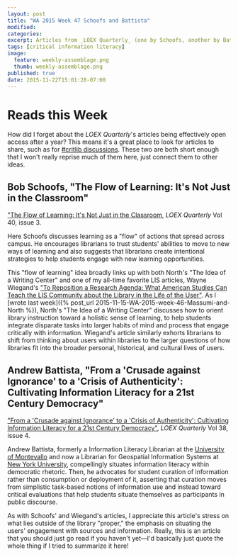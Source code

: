 ```yaml
---
layout: post
title: "WA 2015 Week 47 Schoofs and Battista"
modified:
categories:
excerpt: Articles from _LOEX Quarterly_ (one by Schoofs, another by Battista) that look at learning beyond the library's space.
tags: [critical information literacy]
image:
  feature: weekly-assemblage.png
  thumb: weekly-assemblage.png
published: true
date: 2015-11-22T15:01:28-07:00
---
```

# Reads this Week   

How did I forget about the _LOEX Quarterly_'s articles being effectively open access after a year? This means it's a great place to look for articles to share, such as for [#critlib discussions](http://critlib.org/). These two are both short enough that I won't really reprise much of them here, just connect them to other ideas.    

## Bob Schoofs, "The Flow of Learning: It's Not Just in the Classroom"   

["The Flow of Learning: It's Not Just in the Classroom](http://commons.emich.edu/loexquarterly/vol40/iss3/), _LOEX Quarterly_ Vol 40, issue 3.   

Here Schoofs discusses learning as a "flow" of actions that spread across campus. He encourages librarians to trust students' abilities to move to new ways of learning and also suggests that librarians create intentional strategies to help students engage with new learning opportunities.    

This "flow of learning" idea broadly links up with both North's "The Idea of a Writing Center" and one of my all-time favorite LIS articles, Wayne Wiegand's ["To Reposition a Research Agenda: What American Studies Can Teach the LIS Community about the Library in the Life of the User"](http://www.jstor.org/stable/4309683). As I [wrote last week]({% post_url 2015-11-15-WA-2015-week-46-Massumi-and-North %}), North's "The Idea of a Writing Center" discusses how to orient library instruction toward a holistic sense of learning, to help students integrate disparate tasks into larger habits of mind and process that engage critically with information. Wiegand's article similarly exhorts librarians to shift from thinking about users within libraries to the larger questions of how libraries fit into the broader personal, historical, and cultural lives of users.  

## Andrew Battista, "From a 'Crusade against Ignorance' to a 'Crisis of Authenticity': Cultivating Information Literacy for a 21st Century Democracy"  

["From a 'Crusade against Ignorance' to a 'Crisis of Authenticity': Cultivating Information Literacy for a 21st Century Democracy"](http://commons.emich.edu/loexquarterly/vol38/iss4/3/), _LOEX Quarterly_ Vol 38, issue 4.  

Andrew Battista, formerly a Information Literacy Librarian at the [University of Montevallo](http://facstaffweb.montevallo.edu/abattista/) and now a Librarian for Geospatial Information Systems at [New York University](http://www.curationculture.org/cv), compellingly situates information literacy within democratic rhetoric. Then, he advocates for student curation of information rather than consumption or deployment of it, asserting that curation moves from simplistic task-based notions of information use and instead toward critical evaluations that help students situate themselves as participants in public discourse.     

As with Schoofs' and Wiegand's articles, I appreciate this article's stress on what lies outside of the library "proper," the emphasis on situating the users' engagement with sources and information. Really, this is an article that you should just go read if you haven't yet—I'd basically just quote the whole thing if I tried to summarize it here!   
